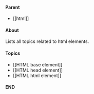 #### Parent
- [[html]]

#### About
Lists all topics related to html elements.

#### Topics
- [[HTML base element]]
- [[HTML head element]]
- [[HTML html element]]

#### END



